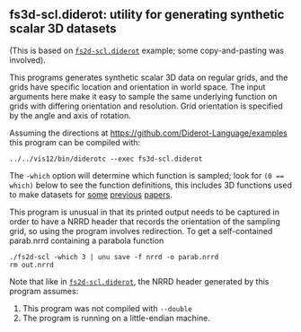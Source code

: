 ## fs3d-scl.diderot: utility for generating synthetic scalar 3D datasets

(This is based on [`fs2d-scl.diderot`](../fs2d) example; some
copy-and-pasting was involved).

This programs generates synthetic scalar 3D data on regular grids, and
the grids have specific location and orientation in world space.
The input arguments here make it easy to sample the same underlying
function on grids with differing orientation and resolution.  Grid
orientation is specified by the angle and axis of rotation.

Assuming the directions at https://github.com/Diderot-Language/examples
this program can be compiled with:

	../../vis12/bin/diderotc --exec fs3d-scl.diderot

The `-which` option will determine which function is sampled; look
for `(0 == which)` below to see the function definitions, this
includes 3D functions used to make datasets for
[some](http://people.cs.uchicago.edu/~glk/pubs/#VIS-2003)
[previous](http://people.cs.uchicago.edu/~glk/pubs/#VIS-2009)
[papers](http://people.cs.uchicago.edu/~glk/pubs/#VIS-2014).

This program is unusual in that its printed output needs to be captured
in order to have a NRRD header that records the orientation of the
sampling grid, so using the program involves redirection.  To
get a self-contained parab.nrrd containing a parabola function

	./fs2d-scl -which 3 | unu save -f nrrd -o parab.nrrd
	rm out.nrrd

Note that like in [`fs2d-scl.diderot`](../fs2d), the NRRD header
generated by this program assumes:

1. This program was not compiled with `--double`
2. The program is running on a little-endian machine.

